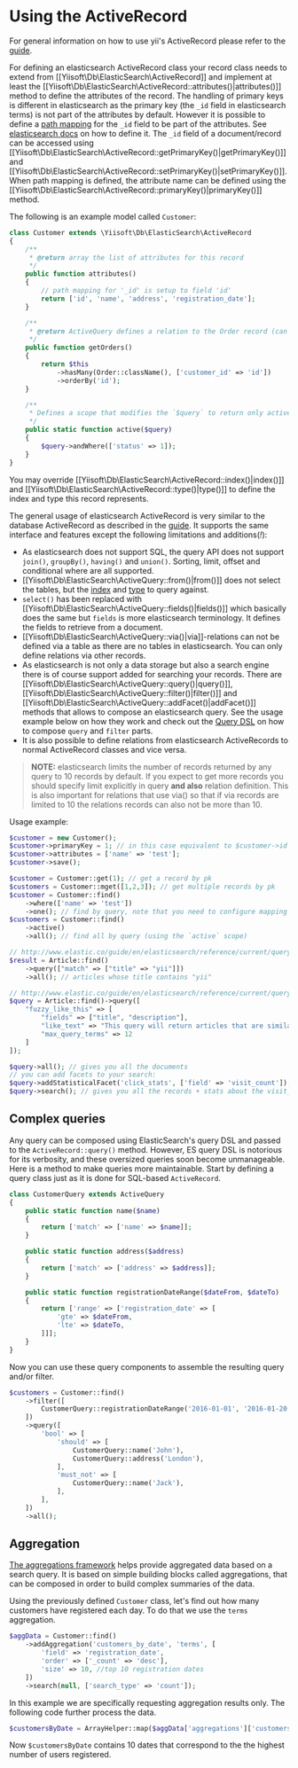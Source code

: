 Using the ActiveRecord
======================

For general information on how to use yii's ActiveRecord please refer to the [guide](https://github.com/yiisoft/yii2/blob/master/docs/guide/db-active-record.md).

For defining an elasticsearch ActiveRecord class your record class needs to extend from [[Yiisoft\Db\ElasticSearch\ActiveRecord]] and
implement at least the [[Yiisoft\Db\ElasticSearch\ActiveRecord::attributes()|attributes()]] method to define the attributes of the record.
The handling of primary keys is different in elasticsearch as the primary key (the `_id` field in elasticsearch terms)
is not part of the attributes by default. However it is possible to define a [path mapping](http://www.elastic.co/guide/en/elasticsearch/reference/current/mapping-id-field.html)
for the `_id` field to be part of the attributes.
See [elasticsearch docs](http://www.elastic.co/guide/en/elasticsearch/reference/current/mapping-id-field.html) on how to define it.
The `_id` field of a document/record can be accessed using [[Yiisoft\Db\ElasticSearch\ActiveRecord::getPrimaryKey()|getPrimaryKey()]] and
[[Yiisoft\Db\ElasticSearch\ActiveRecord::setPrimaryKey()|setPrimaryKey()]].
When path mapping is defined, the attribute name can be defined using the [[Yiisoft\Db\ElasticSearch\ActiveRecord::primaryKey()|primaryKey()]] method.

The following is an example model called `Customer`:

```php
class Customer extends \Yiisoft\Db\ElasticSearch\ActiveRecord
{
    /**
     * @return array the list of attributes for this record
     */
    public function attributes()
    {
        // path mapping for '_id' is setup to field 'id'
        return ['id', 'name', 'address', 'registration_date'];
    }

    /**
     * @return ActiveQuery defines a relation to the Order record (can be in other database, e.g. redis or sql)
     */
    public function getOrders()
    {
        return $this
            ->hasMany(Order::className(), ['customer_id' => 'id'])
            ->orderBy('id');
    }

    /**
     * Defines a scope that modifies the `$query` to return only active(status = 1) customers
     */
    public static function active($query)
    {
        $query->andWhere(['status' => 1]);
    }
}
```

You may override [[Yiisoft\Db\ElasticSearch\ActiveRecord::index()|index()]] and [[Yiisoft\Db\ElasticSearch\ActiveRecord::type()|type()]]
to define the index and type this record represents.

The general usage of elasticsearch ActiveRecord is very similar to the database ActiveRecord as described in the
[guide](https://github.com/yiisoft/yii2/blob/master/docs/guide/active-record.md).
It supports the same interface and features except the following limitations and additions(*!*):

- As elasticsearch does not support SQL, the query API does not support `join()`, `groupBy()`, `having()` and `union()`.
  Sorting, limit, offset and conditional where are all supported.
- [[Yiisoft\Db\ElasticSearch\ActiveQuery::from()|from()]] does not select the tables, but the
  [index](http://www.elastic.co/guide/en/elasticsearch/reference/current/glossary.html#glossary-index)
  and [type](http://www.elastic.co/guide/en/elasticsearch/reference/current/glossary.html#glossary-type) to query against.
- `select()` has been replaced with [[Yiisoft\Db\ElasticSearch\ActiveQuery::fields()|fields()]] which basically does the same but
  `fields` is more elasticsearch terminology.
  It defines the fields to retrieve from a document.
- [[Yiisoft\Db\ElasticSearch\ActiveQuery::via()|via]]-relations can not be defined via a table as there are no tables in elasticsearch. You can only define relations via other records.
- As elasticsearch is not only a data storage but also a search engine there is of course support added for searching your records.
  There are
  [[Yiisoft\Db\ElasticSearch\ActiveQuery::query()|query()]],
  [[Yiisoft\Db\ElasticSearch\ActiveQuery::filter()|filter()]] and
  [[Yiisoft\Db\ElasticSearch\ActiveQuery::addFacet()|addFacet()]] methods that allows to compose an elasticsearch query.
  See the usage example below on how they work and check out the [Query DSL](http://www.elastic.co/guide/en/elasticsearch/reference/current/query-dsl.html)
  on how to compose `query` and `filter` parts.
- It is also possible to define relations from elasticsearch ActiveRecords to normal ActiveRecord classes and vice versa.

> **NOTE:** elasticsearch limits the number of records returned by any query to 10 records by default.
> If you expect to get more records you should specify limit explicitly in query **and also** relation definition.
> This is also important for relations that use via() so that if via records are limited to 10
> the relations records can also not be more than 10.


Usage example:

```php
$customer = new Customer();
$customer->primaryKey = 1; // in this case equivalent to $customer->id = 1;
$customer->attributes = ['name' => 'test'];
$customer->save();

$customer = Customer::get(1); // get a record by pk
$customers = Customer::mget([1,2,3]); // get multiple records by pk
$customer = Customer::find()
    ->where(['name' => 'test'])
    ->one(); // find by query, note that you need to configure mapping for this field in order to find records properly
$customers = Customer::find()
    ->active()
    ->all(); // find all by query (using the `active` scope)

// http://www.elastic.co/guide/en/elasticsearch/reference/current/query-dsl-match-query.html
$result = Article::find()
    ->query(["match" => ["title" => "yii"]])
    ->all(); // articles whose title contains "yii"

// http://www.elastic.co/guide/en/elasticsearch/reference/current/query-dsl-flt-query.html
$query = Article::find()->query([
    "fuzzy_like_this" => [
        "fields" => ["title", "description"],
        "like_text" => "This query will return articles that are similar to this text :-)",
        "max_query_terms" => 12
    ]
]);

$query->all(); // gives you all the documents
// you can add facets to your search:
$query->addStatisticalFacet('click_stats', ['field' => 'visit_count']);
$query->search(); // gives you all the records + stats about the visit_count field. e.g. mean, sum, min, max etc...
```

## Complex queries

Any query can be composed using ElasticSearch's query DSL and passed to the `ActiveRecord::query()` method. However, ES query DSL is notorious for its verbosity, and these oversized queries soon become unmanageable.
Here is a method to make queries more maintainable. Start by defining a query class just as it is done for SQL-based `ActiveRecord`.

```php
class CustomerQuery extends ActiveQuery
{
    public static function name($name)
    {
        return ['match' => ['name' => $name]];
    }

    public static function address($address)
    {
        return ['match' => ['address' => $address]];
    }

    public static function registrationDateRange($dateFrom, $dateTo)
    {
        return ['range' => ['registration_date' => [
            'gte' => $dateFrom,
            'lte' => $dateTo,
        ]]];
    }
}

```

Now you can use these query components to assemble the resulting query and/or filter.

```php
$customers = Customer::find()
    ->filter([
        CustomerQuery::registrationDateRange('2016-01-01', '2016-01-20'),
    ])
    ->query([
        'bool' => [
            'should' => [
                CustomerQuery::name('John'),
                CustomerQuery::address('London'),
            ],
            'must_not' => [
                CustomerQuery::name('Jack'),
            ],
        ],
    ])
    ->all();
```

## Aggregation

[The aggregations framework](https://www.elastic.co/guide/en/elasticsearch/reference/current/search-aggregations.html) helps provide aggregated data based on a search query. It is based on simple building blocks called aggregations, that can be composed in order to build complex summaries of the data.  

Using the previously defined `Customer` class, let's find out how many customers have registered each day. To do that we use the `terms` aggregation.


```php
$aggData = Customer::find()
    ->addAggregation('customers_by_date', 'terms', [
        'field' => 'registration_date',
        'order' => ['_count' => 'desc'],
        'size' => 10, //top 10 registration dates
    ])
    ->search(null, ['search_type' => 'count']);

```                    

In this example we are specifically requesting aggregation results only. The following code further process the data.

```php
$customersByDate = ArrayHelper::map($aggData['aggregations']['customers_by_date']['buckets'], 'key', 'doc_count');
```

Now `$customersByDate` contains 10 dates that correspond to the the highest number of users registered.
